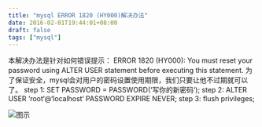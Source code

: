 ```yaml
---
title: "mysql ERROR 1820 (HY000)解决办法"
date: 2016-02-01T19:44:01+08:00
draft: false
tags: ["mysql"]
---
```


本解决办法是针对如何错误提示：
ERROR 1820 (HY000): You must reset your password using ALTER USER statement before executing this statement.
为了保证安全，mysql会对用户的密码设置使用期限，我们只要让他不过期就可以了。
step 1: SET PASSWORD = PASSWORD(‘写你的新密码‘);
step 2: ALTER USER ‘root‘@‘localhost‘ PASSWORD EXPIRE NEVER;
step 3: flush privileges;

![图示](http://upload-images.jianshu.io/upload_images/677473-9be5717310a573d1.png)
